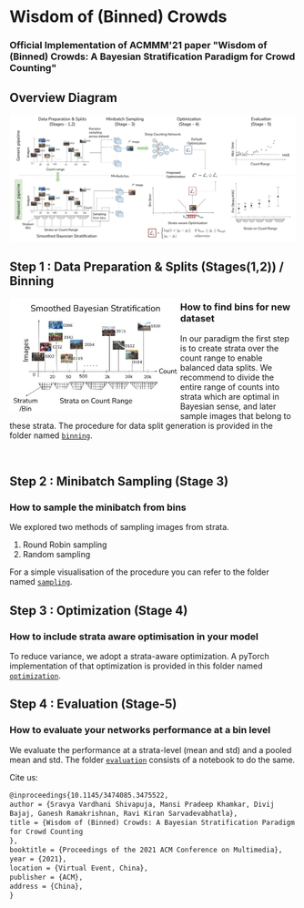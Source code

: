 # Wisdom of (Binned) Crowds
<!-- Add the arvix and conference paper link here once available-->

### Official Implementation of ACMMM'21 paper "Wisdom of (Binned) Crowds: A Bayesian Stratification Paradigm for Crowd Counting"

## Overview Diagram

![here](images/main.jpg) 

## Step 1 : Data Preparation & Splits (Stages(1,2)) / Binning 


<img align="left" width="300" height="200" src="images/bin_demo.jpg">

### How to find bins for new dataset

In our paradigm the first step is to create strata over the count range to enable balanced data splits.
We recommend to divide the entire range of counts into strata which are optimal in Bayesian sense, and later sample images that belong to these strata. The procedure for data split generation is provided in the folder named [```binning```](binning).


<br />

## Step 2 : Minibatch Sampling (Stage 3) 
### How to sample the minibatch from bins

We explored two methods of sampling images from strata.
1. Round Robin sampling
2. Random sampling

For a simple visualisation of the procedure you can refer to the folder named [```sampling```](sampling).


## Step 3 : Optimization (Stage 4) 
### How to include strata aware optimisation in your model

To reduce variance, we adopt a strata-aware optimization. A pyTorch implementation of that optimization is provided in this folder named [```optimization```](optimization).


## Step 4 : Evaluation (Stage-5) 
### How to evaluate your networks performance at a bin level 

<!-- Add a notebook that takes the model and architecture loads it returns the mean and std and if a dataset name and its bins are provided generates the bin level plots (like our website) and plots that shows its performance sample wise across the count range. -->

We evaluate the performance at a strata-level (mean and std) and a pooled mean and std. The folder [```evaluation```](evaluation) consists of a notebook to do the same. 


<!-- Add the citation here once available -->
Cite us:
```
@inproceedings{10.1145/3474085.3475522,
author = {Sravya Vardhani Shivapuja, Mansi Pradeep Khamkar, Divij Bajaj, Ganesh Ramakrishnan, Ravi Kiran Sarvadevabhatla},
title = {Wisdom of (Binned) Crowds: A Bayesian Stratification Paradigm
for Crowd Counting
},
booktitle = {Proceedings of the 2021 ACM Conference on Multimedia},
year = {2021},
location = {Virtual Event, China},
publisher = {ACM},
address = {China},
}

```

